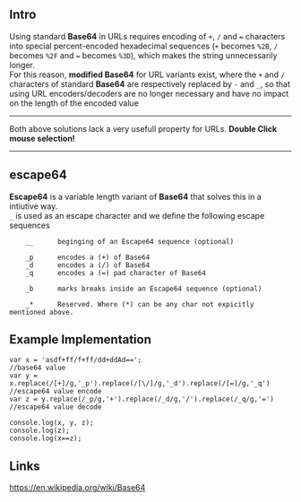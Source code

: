 
## Intro
Using standard __Base64__ in URLs requires encoding of `+`, `/` and `=` characters into special percent-encoded hexadecimal sequences (`+` becomes `%2B`, `/` becomes `%2F` and `=` becomes `%3D`), which makes the string unnecessarily longer.  
For this reason, __modified Base64__ for URL variants exist, where the `+` and `/` characters of standard __Base64__ are respectively replaced by `-` and `_`, so that using URL encoders/decoders are no longer necessary and have no impact on the length of the encoded value  
***
Both above solutions lack a very usefull property for URLs. __Double Click mouse selection!__  
***

## escape64
__Escape64__ is a variable length variant of __Base64__ that solves this in a intiutive way.  
`_` is used as an escape character and we define the following escape sequences

        __      beginging of an Escape64 sequence (optional)
        
        _p      encodes a (+) of Base64
        _d      encodes a (/) of Base64
        _q      encodes a (=) pad character of Base64
        
        _b      marks breaks inside an Escape64 sequence (optional)
        
        _*      Reserved. Where (*) can be any char not expicitly mentioned above.   


## Example Implementation

    var x = 'asdf+ff/f+ff/dd+ddAd==';                                           //base64 value
    var y = x.replace(/[+]/g,'_p').replace(/[\/]/g,'_d').replace(/[=]/g,'_q')   //escape64 value encode
    var z = y.replace(/_p/g,'+').replace(/_d/g,'/').replace(/_q/g,'=')          //escape64 value decode
    
    console.log(x, y, z);
    console.log(z);
    console.log(x==z);
    
    




## Links
https://en.wikipedia.org/wiki/Base64
